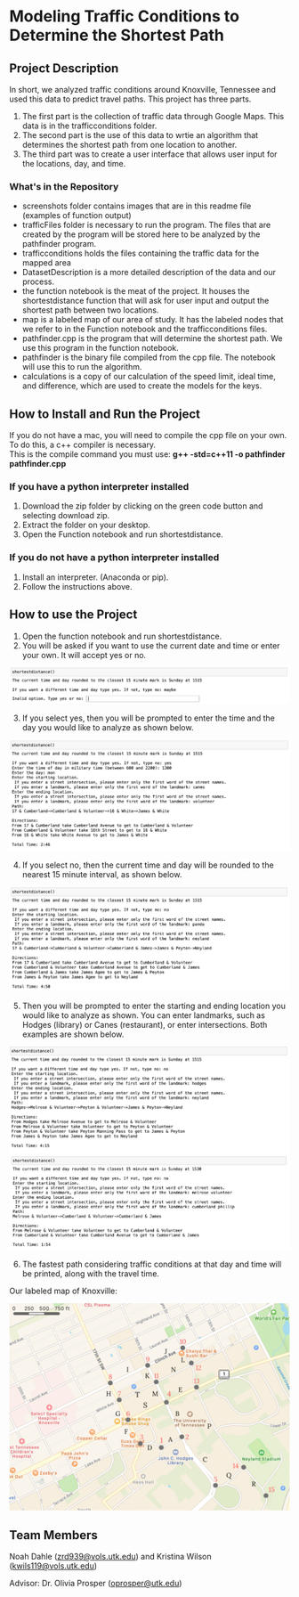 # Modeling Traffic Conditions to Determine the Shortest Path


## Project Description 

In short, we analyzed traffic conditions around Knoxville, Tennessee and used this data to predict travel paths. This project has three parts. 
1. The first part is the collection of traffic data through Google Maps. This data is in the trafficconditions folder. 
1. The second part is the use of this data to wrtie an algorithm that determines the shortest path from one location to another. 
1. The third part was to create a user interface that allows user input for the locations, day, and time.

### What's in the Repository
- screenshots folder contains images that are in this readme file (examples of function output)
- trafficFiles folder is necessary to run the program. The files that are created by the program will be stored here to be analyzed by the pathfinder program. 
- trafficconditions holds the files containing the traffic data for the mapped area
- DatasetDescription is a more detailed description of the data and our process. 
- the function notebook is the meat of the project. It houses the shortestdistance function that will ask for user input and output the shortest path between two locations. 
- map is a labeled map of our area of study. It has the labeled nodes that we refer to in the Function notebook and the trafficconditions files.
- pathfinder.cpp is the program that will determine the shortest path. We use this program in the function notebook. 
- pathfinder is the binary file compiled from the cpp file. The notebook will use this to run the algorithm.
- calculations is a copy of our calculation of the speed limit, ideal time, and difference, which are used to create the models for the keys. 

## How to Install and Run the Project

If you do not have a mac, you will need to compile the cpp file on your own. To do this, a c++ compiler is necessary. \
This is the compile command you must use: **g++ -std=c++11 -o pathfinder pathfinder.cpp**

### If you have a python interpreter installed

1. Download the zip folder by clicking on the green code button and selecting download zip.
2. Extract the folder on your desktop.
3. Open the Function notebook and run shortestdistance.

### If you do not have a python interpreter installed

1. Install an interpreter. (Anaconda or pip).
2. Follow the instructions above.

## How to use the Project
1. Open the function notebook and run shortestdistance. 
2. You will be asked if you want to use the current date and time or enter your own. It will accept yes or no. 

![pic](screenshots/error_check.png)

3. If you select yes, then you will be prompted to enter the time and the day you would like to analyze as shown below. 

![pic](screenshots/Canes-Volunteer.png)

4. If you select no, then the current time and day will be rounded to the nearest 15 minute interval, as shown below. 

![pic](screenshots/Panda-Neyland.png)

5. Then you will be prompted to enter the starting and ending location you would like to analyze as shown. You can enter landmarks, such as Hodges (library) or Canes (restaurant), or enter intersections. Both examples are shown below. 

![pic](screenshots/Hodges-Neyland.png)
![pic](screenshots/Melrose-Cumberland.png)

6. The fastest path considering traffic conditions at that day and time will be printed, along with the travel time. 

Our labeled map of Knoxville: 

![pic](map.png)

## Team Members

Noah Dahle (zrd939@vols.utk.edu) and Kristina Wilson (kwils119@vols.utk.edu)

Advisor: Dr. Olivia Prosper (oprosper@utk.edu)

